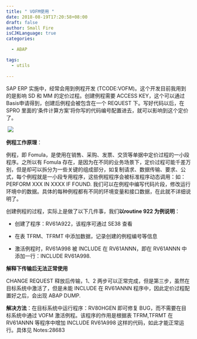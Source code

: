 ```yaml
---
title: " VOFM使用 "
date: 2018-08-19T17:20:58+08:00
draft: false
author: Small Fire
isCJKLanguage: true
categories: 

  - ABAP

tags: 
  - utils
 
---
```




SAP ERP 实施中，经常会用到例程开发 (TCODE:VOFM)。这个开发目前我用到的是影响 SD 和 MM 的定价过程。创建例程需要 ACCESS KEY，这个可以通过Basis申请得到，创建后例程会被包含在一个 REQUEST 下。写好代码以后，在 SPRO 里面的‘条件计算方案’将你写的代码编号配置进去，就可以影响到这个定价了。

​      ![](/images/ABAP/VOFM.png)

**例程工作原理**：

例程，即 Fomula，是使用在销售、采购、发票、交货等单据中定价过程的一小段程序。之所以有 Fomula 存在，是因为在不同的业务场景下，定价过程可能千差万别，但是却可以拆分为一些关键的组成部分，如复制请求、数据传输、要求、公式，每个例程就是一小段专用程序，这些例程程序会被标准程序动态调用：如：PERFORM XXX IN XXXX IF FOUND. 我们可以在例程中编写代码片段，修改运行环境中的数据。具体的每种例程都有不同的环境变量和接口数据，在此就不详细说明了。

创建例程的过程，实际上是做了以下几件事，我们**以routine 922 为例说明**：

- 创建了程序：RV61A922，该程序可通过 SE38 查看

- 在表 TFRM、TFRMT 中添加数据，记录创建的例程编号等信息

- 激活例程时，RV61A998 被 INCLUDE 在 RV61ANNN，即在 RV61ANNN 中添加一行：INCLUDE RV61A998.

**解释下传输后无法正常使用**

CHANGE REQUEST 释放后传输，1、2 两步可以正常完成，但是第三步，虽然在目标系统中激活了，但是未能 INCLUDE 在 RV61ANNN 程序中，因此定价过程配置好之后，会出现 ABAP DUMP.

**解决方法**：在目标系统中运行程序：RV80HGEN 即可修复 BUG，而不需要在目标系统中通过 VOFM 激活例程。该程序的作用是根据表 TFRM,TFRMT 在 RV61ANNN 等程序中增加 INCLUDE RV61A998 这样的代码，如此才能正常运行。具体见 Notes:28683

